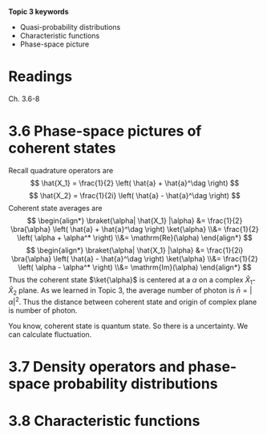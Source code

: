 __Topic 3 keywords__
- Quasi-probability distributions
- Characteristic functions
- Phase-space picture

# __Readings__
Ch. 3.6-8

# __3.6 Phase-space pictures of coherent states__
Recall quadrature operators are 
$$
    \hat{X_1}
    =
    \frac{1}{2}
    \left(
        \hat{a} + \hat{a}^\dag
    \right)
$$
$$
    \hat{X_2}
    =
    \frac{1}{2i}
    \left(
        \hat{a} - \hat{a}^\dag
    \right)
$$
Coherent state averages are
$$
\begin{align*}
    \braket{\alpha|
    \hat{X_1}
    |\alpha}
    &=
    \frac{1}{2}
    \bra{\alpha}
    \left(
        \hat{a} + \hat{a}^\dag
    \right)
    \ket{\alpha}
    \\&=
    \frac{1}{2}
    \left(
        \alpha + \alpha^*
    \right)
    \\&=
    \mathrm{Re}(\alpha)
\end{align*}
$$
$$
\begin{align*}
    \braket{\alpha|
    \hat{X_1}
    |\alpha}
    &=
    \frac{1}{2i}
    \bra{\alpha}
    \left(
        \hat{a} - \hat{a}^\dag
    \right)
    \ket{\alpha}
    \\&=
    \frac{1}{2}
    \left(
        \alpha - \alpha^*
    \right)
    \\&=
    \mathrm{Im}(\alpha)
\end{align*}
$$
Thus the coherent state $\ket{\alpha}$ is centered at a $\alpha$ on a complex $\hat{X}_1$-$\hat{X}_2$ plane.
As we learned in Topic 3, the average number of photon is $\bar{n}=|\alpha|^2$. 
Thus the distance between coherent state and origin of complex plane is number of photon.

You know, coherent state is quantum state. So there is a uncertainty.
We can calculate fluctuation.


# __3.7 Density operators and phase-space probability distributions__


# __3.8 Characteristic functions__
